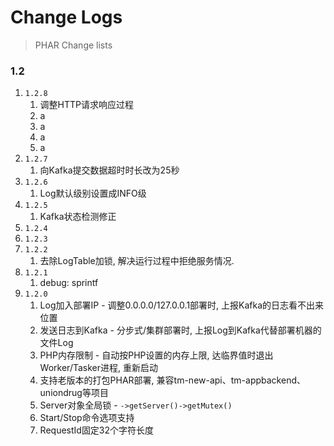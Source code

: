 # Change Logs

> PHAR Change lists

### 1.2

1. `1.2.8`
    1. 调整HTTP请求响应过程
    1. a
    1. a
    1. a
    1. a
1. `1.2.7`
    1. 向Kafka提交数据超时时长改为25秒
1. `1.2.6`
    1. Log默认级别设置成INFO级
1. `1.2.5`
    1. Kafka状态检测修正
1. `1.2.4`
1. `1.2.3`
1. `1.2.2`
    1. 去除LogTable加锁, 解决运行过程中拒绝服务情况.
1. `1.2.1`
    1. debug: sprintf
1. `1.2.0`
    1. Log加入部署IP - 调整0.0.0.0/127.0.0.1部署时, 上报Kafka的日志看不出来位置
    1. 发送日志到Kafka - 分步式/集群部署时, 上报Log到Kafka代替部署机器的文件Log
    1. PHP内存限制 - 自动按PHP设置的内存上限, 达临界值时退出Worker/Tasker进程, 重新启动
    1. 支持老版本的打包PHAR部署, 兼容tm-new-api、tm-appbackend、uniondrug等项目
    1. Server对象全局锁 - `->getServer()->getMutex()`
    1. Start/Stop命令选项支持
    1. RequestId固定32个字符长度
